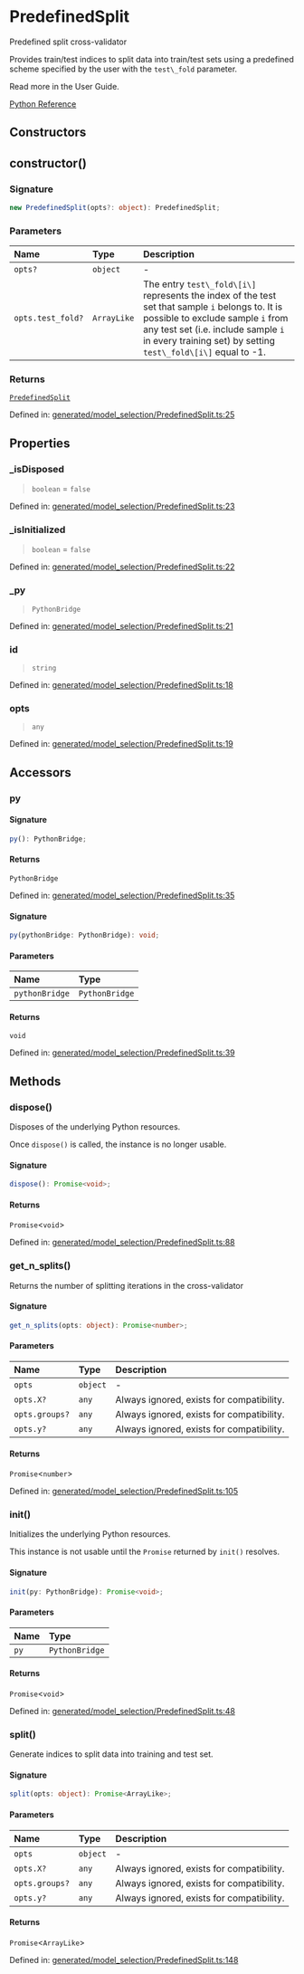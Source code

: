# PredefinedSplit

Predefined split cross-validator

Provides train/test indices to split data into train/test sets using a predefined scheme specified by the user with the `test\_fold` parameter.

Read more in the User Guide.

[Python Reference](https://scikit-learn.org/stable/modules/generated/sklearn.model_selection.PredefinedSplit.html)

## Constructors

## constructor()

### Signature

```ts
new PredefinedSplit(opts?: object): PredefinedSplit;
```

### Parameters

| Name | Type | Description |
| :------ | :------ | :------ |
| `opts?` | `object` | - |
| `opts.test_fold?` | `ArrayLike` | The entry `test\_fold\[i\]` represents the index of the test set that sample `i` belongs to. It is possible to exclude sample `i` from any test set (i.e. include sample `i` in every training set) by setting `test\_fold\[i\]` equal to -1. |

### Returns

[`PredefinedSplit`](PredefinedSplit.md)

Defined in:  [generated/model\_selection/PredefinedSplit.ts:25](https://github.com/transitive-bullshit/scikit-learn-ts/blob/f6c1fce/packages/sklearn/src/generated/model_selection/PredefinedSplit.ts#L25)

## Properties

### \_isDisposed

> `boolean`  = `false`

Defined in:  [generated/model\_selection/PredefinedSplit.ts:23](https://github.com/transitive-bullshit/scikit-learn-ts/blob/f6c1fce/packages/sklearn/src/generated/model_selection/PredefinedSplit.ts#L23)

### \_isInitialized

> `boolean`  = `false`

Defined in:  [generated/model\_selection/PredefinedSplit.ts:22](https://github.com/transitive-bullshit/scikit-learn-ts/blob/f6c1fce/packages/sklearn/src/generated/model_selection/PredefinedSplit.ts#L22)

### \_py

> `PythonBridge`

Defined in:  [generated/model\_selection/PredefinedSplit.ts:21](https://github.com/transitive-bullshit/scikit-learn-ts/blob/f6c1fce/packages/sklearn/src/generated/model_selection/PredefinedSplit.ts#L21)

### id

> `string`

Defined in:  [generated/model\_selection/PredefinedSplit.ts:18](https://github.com/transitive-bullshit/scikit-learn-ts/blob/f6c1fce/packages/sklearn/src/generated/model_selection/PredefinedSplit.ts#L18)

### opts

> `any`

Defined in:  [generated/model\_selection/PredefinedSplit.ts:19](https://github.com/transitive-bullshit/scikit-learn-ts/blob/f6c1fce/packages/sklearn/src/generated/model_selection/PredefinedSplit.ts#L19)

## Accessors

### py

#### Signature

```ts
py(): PythonBridge;
```

#### Returns

`PythonBridge`

Defined in:  [generated/model\_selection/PredefinedSplit.ts:35](https://github.com/transitive-bullshit/scikit-learn-ts/blob/f6c1fce/packages/sklearn/src/generated/model_selection/PredefinedSplit.ts#L35)

#### Signature

```ts
py(pythonBridge: PythonBridge): void;
```

#### Parameters

| Name | Type |
| :------ | :------ |
| `pythonBridge` | `PythonBridge` |

#### Returns

`void`

Defined in: [generated/model\_selection/PredefinedSplit.ts:39](https://github.com/transitive-bullshit/scikit-learn-ts/blob/f6c1fce/packages/sklearn/src/generated/model_selection/PredefinedSplit.ts#L39)

## Methods

### dispose()

Disposes of the underlying Python resources.

Once `dispose()` is called, the instance is no longer usable.

#### Signature

```ts
dispose(): Promise<void>;
```

#### Returns

`Promise`\<`void`\>

Defined in:  [generated/model\_selection/PredefinedSplit.ts:88](https://github.com/transitive-bullshit/scikit-learn-ts/blob/f6c1fce/packages/sklearn/src/generated/model_selection/PredefinedSplit.ts#L88)

### get\_n\_splits()

Returns the number of splitting iterations in the cross-validator

#### Signature

```ts
get_n_splits(opts: object): Promise<number>;
```

#### Parameters

| Name | Type | Description |
| :------ | :------ | :------ |
| `opts` | `object` | - |
| `opts.X?` | `any` | Always ignored, exists for compatibility. |
| `opts.groups?` | `any` | Always ignored, exists for compatibility. |
| `opts.y?` | `any` | Always ignored, exists for compatibility. |

#### Returns

`Promise`\<`number`\>

Defined in:  [generated/model\_selection/PredefinedSplit.ts:105](https://github.com/transitive-bullshit/scikit-learn-ts/blob/f6c1fce/packages/sklearn/src/generated/model_selection/PredefinedSplit.ts#L105)

### init()

Initializes the underlying Python resources.

This instance is not usable until the `Promise` returned by `init()` resolves.

#### Signature

```ts
init(py: PythonBridge): Promise<void>;
```

#### Parameters

| Name | Type |
| :------ | :------ |
| `py` | `PythonBridge` |

#### Returns

`Promise`\<`void`\>

Defined in:  [generated/model\_selection/PredefinedSplit.ts:48](https://github.com/transitive-bullshit/scikit-learn-ts/blob/f6c1fce/packages/sklearn/src/generated/model_selection/PredefinedSplit.ts#L48)

### split()

Generate indices to split data into training and test set.

#### Signature

```ts
split(opts: object): Promise<ArrayLike>;
```

#### Parameters

| Name | Type | Description |
| :------ | :------ | :------ |
| `opts` | `object` | - |
| `opts.X?` | `any` | Always ignored, exists for compatibility. |
| `opts.groups?` | `any` | Always ignored, exists for compatibility. |
| `opts.y?` | `any` | Always ignored, exists for compatibility. |

#### Returns

`Promise`\<`ArrayLike`\>

Defined in:  [generated/model\_selection/PredefinedSplit.ts:148](https://github.com/transitive-bullshit/scikit-learn-ts/blob/f6c1fce/packages/sklearn/src/generated/model_selection/PredefinedSplit.ts#L148)
